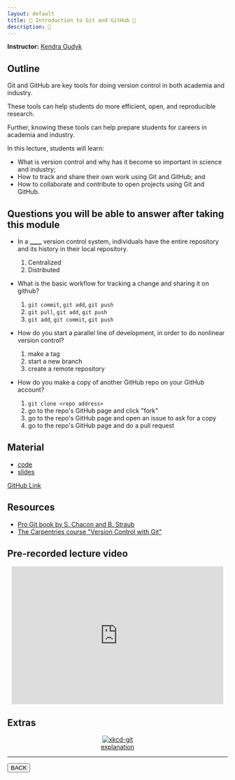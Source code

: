 ```yaml
---
layout: default
title: 🌳 Introduction to Git and GitHub 🌳
description: 🌳
---
```


**Instructor:** [Kendra Oudyk](https://github.com/koudyk)

## Outline

Git and GitHub are key tools for doing version control in both academia and industry.

These tools can help students do more efficient, open, and reproducible research.

Further, knowing these tools can help prepare students for careers in academia and industry.

In this lecture, students will learn:

-   What is version control and why has it become so important in science and industry;
-   How to track and share their own work using Git and GitHub; and
-   How to collaborate and contribute to open projects using Git and GitHub.

## Questions you will be able to answer after taking this module

-   In a **\_\_\_\_** version control system, individuals have the entire repository and its history in their local repository.
    1.  Centralized
    1.  Distributed

-   What is the basic workflow for tracking a change and sharing it on github?
    1.  `git commit`, `git add`, `git push`
    1.  `git pull`, `git add`, `git push`
    1.  `git add`, `git commit`, `git push`

-   How do you start a parallel line of development, in order to do nonlinear  version control?
    1.  make a tag
    1.  start a new branch
    1.  create a remote repository

-   How do you make a copy of another GitHub repo on your GitHub account?
    1.  `git clone <repo address>`
    1.  go to the repo's GitHub page and click "fork"
    1.  go to the repo's GitHub page and open an issue to ask for a copy
    1.  go to the repo's GitHub page and do a pull request

## Material

-   [code](https://github.com/neurodatascience/QLS-course-materials/tree/main/Lectures/2024/)
-   [slides](TODO)

[GitHub Link](https://github.com/neurodatascience/QLS-course-materials/tree/main/Lectures/2023/05-Git_GitHub)

## Resources

-   [Pro Git book by S. Chacon and B. Straub](https://git-scm.com/book/en/v2)
-   [The Carpentries course "Version Control with Git"](https://swcarpentry.github.io/git-novice/)

## Pre-recorded lecture video

<div style="display: flex; justify-content: center; margin: 10px">

  <iframe
    width="560"
    height="315"
    src="https://www.youtube.com/embed/b0ETTTKfu2Y?si=Sjt7ROW_jxAP5BGO"
    title="YouTube video player"
    frameborder="0"
    allow="accelerometer; autoplay; clipboard-write; encrypted-media; gyroscope; picture-in-picture; web-share" referrerpolicy="strict-origin-when-cross-origin"
    allowfullscreen>
  </iframe>

</div>

## Extras

<div style="display: flex; flex-direction: column; justify-content: center; align-items: center; margin: 10px">
  <a href="https://xkcd.com/1597/">
    <img src="https://imgs.xkcd.com/comics/git.png" alt="xkcd-git">
  </a>
  <a href="https://www.explainxkcd.com/wiki/index.php/1597">explanation</a>
</div>

---

<a href="{{ site.url }}/lectures-materials/latest.html"><button>BACK</button></a>

